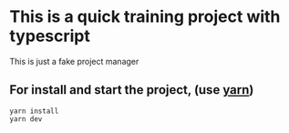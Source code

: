 # This is a  quick training project with typescript
This is just a fake project manager

## For install and start the project, (use [yarn](https://yarnpkg.com/getting-started))

```
yarn install
yarn dev
```
